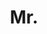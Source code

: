 ---
name: Jonathon Luiten
title: Mr.
email: "mailto:luiten@vision.rwth-aachen.de"
website: https://www.vision.rwth-aachen.de/person/216/
note: 
category: Former Members
photo: 
---